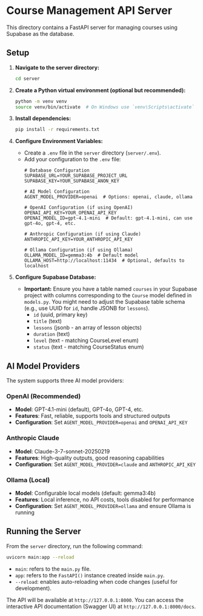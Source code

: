 # Course Management API Server

This directory contains a FastAPI server for managing courses using Supabase as the database.

## Setup

1.  **Navigate to the server directory:**
    ```bash
    cd server
    ```

2.  **Create a Python virtual environment (optional but recommended):**
    ```bash
    python -m venv venv
    source venv/bin/activate  # On Windows use `venv\Scripts\activate`
    ```

3.  **Install dependencies:**
    ```bash
    pip install -r requirements.txt
    ```

4.  **Configure Environment Variables:**
    *   Create a `.env` file in the `server` directory (`server/.env`).
    *   Add your configuration to the `.env` file:
        ```dotenv
        # Database Configuration
        SUPABASE_URL=YOUR_SUPABASE_PROJECT_URL
        SUPABASE_KEY=YOUR_SUPABASE_ANON_KEY
        
        # AI Model Configuration
        AGENT_MODEL_PROVIDER=openai  # Options: openai, claude, ollama
        
        # OpenAI Configuration (if using OpenAI)
        OPENAI_API_KEY=YOUR_OPENAI_API_KEY
        OPENAI_MODEL_ID=gpt-4.1-mini  # Default: gpt-4.1-mini, can use gpt-4o, gpt-4, etc.
        
        # Anthropic Configuration (if using Claude)
        ANTHROPIC_API_KEY=YOUR_ANTHROPIC_API_KEY
        
        # Ollama Configuration (if using Ollama)
        OLLAMA_MODEL_ID=gemma3:4b  # Default model
        OLLAMA_HOST=http://localhost:11434  # Optional, defaults to localhost
        ```

5.  **Configure Supabase Database:**
    *   **Important:** Ensure you have a table named `courses` in your Supabase project with columns corresponding to the `Course` model defined in `models.py`. You might need to adjust the Supabase table schema (e.g., use UUID for `id`, handle JSONB for `lessons`).
        *   `id` (uuid, primary key)
        *   `title` (text)
        *   `lessons` (jsonb - an array of lesson objects)
        *   `duration` (text)
        *   `level` (text - matching CourseLevel enum)
        *   `status` (text - matching CourseStatus enum)

## AI Model Providers

The system supports three AI model providers:

### OpenAI (Recommended)
- **Model**: GPT-4.1-mini (default), GPT-4o, GPT-4, etc.
- **Features**: Fast, reliable, supports tools and structured outputs
- **Configuration**: Set `AGENT_MODEL_PROVIDER=openai` and `OPENAI_API_KEY`

### Anthropic Claude
- **Model**: Claude-3-7-sonnet-20250219
- **Features**: High-quality outputs, good reasoning capabilities
- **Configuration**: Set `AGENT_MODEL_PROVIDER=claude` and `ANTHROPIC_API_KEY`

### Ollama (Local)
- **Model**: Configurable local models (default: gemma3:4b)
- **Features**: Local inference, no API costs, tools disabled for performance
- **Configuration**: Set `AGENT_MODEL_PROVIDER=ollama` and ensure Ollama is running

## Running the Server

From the `server` directory, run the following command:

```bash
uvicorn main:app --reload
```

*   `main`: refers to the `main.py` file.
*   `app`: refers to the `FastAPI()` instance created inside `main.py`.
*   `--reload`: enables auto-reloading when code changes (useful for development).

The API will be available at `http://127.0.0.1:8000`.
You can access the interactive API documentation (Swagger UI) at `http://127.0.0.1:8000/docs`. 